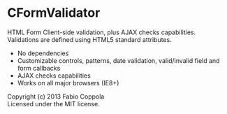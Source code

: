 CFormValidator
==============

HTML Form Client-side validation, plus AJAX checks capabilities.  
Validations are defined using HTML5 standard attributes.  

* No dependencies
* Customizable controls, patterns, date validation, valid/invalid field and form callbacks
* AJAX checks capabilities
* Works on all major browsers (IE8+)

Copyright (c) 2013 Fabio Coppola  
Licensed under the MIT license.
